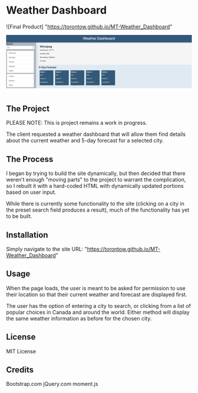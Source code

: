 # Weather Dashboard

![Final Product] "https://torontow.github.io/MT-Weather_Dashboard"

![Screenshot](assets/screenshot.png)

## The Project

PLEASE NOTE: This is project remains a work in progress. 

The client requested a weather dashboard that will allow them find details about the current weather and 5-day forecast for a selected city.

## The Process

I began by trying to build the site dynamically, but then decided that there weren't enough "moving parts" to the project to warrant the complication, so I rebuilt it with a hard-coded HTML with dynamically updated portions based on user input.

While there is currently some functionality to the site (clicking on a city in the preset search field produces a result), much of the functionality has yet to be built.

## Installation

Simply navigate to the site URL: "https://torontow.github.io/MT-Weather_Dashboard"

## Usage

When the page loads, the user is meant to be asked for permission to use their location so that their current weather and forecast are displayed first. 

The user has the option of entering a city to search, or clicking from a list of popular choices in Canada and around the world. Either method will display the same weather information as before for the chosen city.

## License

MIT License

## Credits

Bootstrap.com
jQuery.com
moment.js


